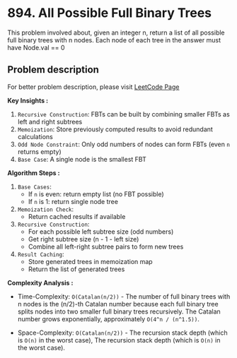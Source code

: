 # 894. All Possible Full Binary Trees

This problem involved about, given an integer n, return a list of all possible full binary trees with n nodes. Each node of each tree in the answer must have Node.val == 0

## Problem description

For better problem description, please visit [LeetCode Page](https://leetcode.com/problems/all-possible-full-binary-trees/description/)

**Key Insights :**<br/>

1. `Recursive Construction`: FBTs can be built by combining smaller FBTs as left and right subtrees
2. `Memoization`: Store previously computed results to avoid redundant calculations
3. `Odd Node Constraint`: Only odd numbers of nodes can form FBTs (even `n` returns empty)
4. `Base Case`: A single node is the smallest FBT

**Algorithm Steps :**<br/>

1. `Base Cases`:
    - If `n` is even: return empty list (no FBT possible)
    - If `n` is 1: return single node tree
2. `Memoization Check`:
    - Return cached results if available
3. `Recursive Construction`:
    - For each possible left subtree size (odd numbers)
    - Get right subtree size (n - 1 - left size)
    - Combine all left-right subtree pairs to form new trees
4. `Result Caching`:
    - Store generated trees in memoization map
    - Return the list of generated trees

**Complexity Analysis :**<br/>

-   Time-Complexity: `O(Catalan(n/2))` - The number of full binary trees with n nodes is the (n/2)-th Catalan number because each full binary tree splits nodes into two smaller full binary trees recursively. The Catalan number grows exponentially, approximately `O(4^n / (n^1.5))`.

-   Space-Complexity: `O(Catalan(n/2))` - The recursion stack depth (which is `O(n)` in the worst case), The recursion stack depth (which is `O(n)` in the worst case).
